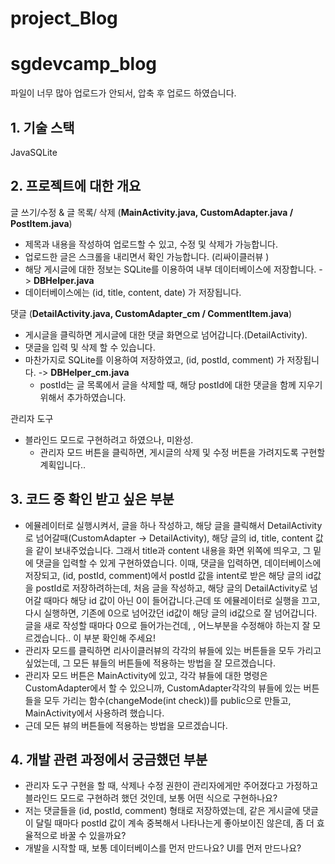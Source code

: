 # project_Blog
# sgdevcamp_blog

파일이 너무 많아 업로드가 안되서, 압축 후 업로드 하였습니다.

## 1. 기술 스택

JavaSQLite

## 2. 프로젝트에 대한 개요

글 쓰기/수정 & 글 목록/ 삭제 (**MainActivity.java, CustomAdapter.java / PostItem.java**)

- 제목과 내용을 작성하여 업로드할 수 있고, 수정 및 삭제가 가능합니다.
- 업로드한 글은 스크롤을 내리면서 확인 가능합니다. (리싸이클러뷰 )
- 해당 게시글에 대한 정보는 SQLite를 이용하여 내부 데이터베이스에 저장합니다. -> **DBHelper.java**
- 데이터베이스에는 (id, title, content, date) 가 저장됩니다.

댓글 (**DetailActivity.java, CustomAdapter_cm / CommentItem.java**)

- 게시글을 클릭하면 게시글에 대한 댓글 화면으로 넘어갑니다.(DetailActivity).
- 댓글을 입력 및 삭제 할 수 있습니다.
- 마찬가지로 SQLite를 이용하여 저장하였고, (id, postId, comment) 가 저장됩니다. -> **DBHelper_cm.java**
    - postId는 글 목록에서 글을 삭제할 때, 해당 postId에 대한 댓글을 함께 지우기 위해서 추가하였습니다.

관리자 도구

- 블라인드 모드로 구현하려고 하였으나, 미완성.
    - 관리자 모드 버튼을 클릭하면, 게시글의 삭제 및 수정 버튼을 가려지도록 구현할 계획입니다..

## 3. 코드 중 확인 받고 싶은 부분

- 에뮬레이터로 실행시켜서, 글을 하나 작성하고, 해당 글을 클릭해서 DetailActivity로 넘어갈때(CustomAdapter -> DetailActivity), 해당 글의 id, title, content 값을 같이 보내주었습니다. 그래서 title과 content 내용을 화면 위쪽에 띄우고, 그 밑에 댓글을 입력할 수 있게 구현하였습니다. 이때, 댓글을 입력하면, 데이터베이스에 저장되고, (id, postId, comment)에서 postId 값을 intent로 받은 해당 글의 id값을 postId로 저장하려하는데, 처음 글을 작성하고, 해당 글의 DetailActivity로 넘어갈 때마다 해당 id 값이 아닌 0이 들어갑니다.근데 또 에뮬레이터로 실행을 끄고, 다시 실행하면, 기존에 0으로 넘어갔던 id값이 해당 글의 id값으로 잘 넘어갑니다. 글을 새로 작성할 때마다 0으로 들어가는건데, , 어느부분을 수정해야 하는지 잘 모르겠습니다.. 이 부분 확인해 주세요!
- 관리자 모드를 클릭하면 리사이클러뷰의 각각의 뷰들에 있는 버튼들을 모두 가리고 싶었는데, 그 모든 뷰들의 버튼들에 적용하는 방법을 잘 모르겠습니다.
- 관리자 모드 버튼은 MainActivity에 있고, 각각 뷰들에 대한 명령은 CustomAdapter에서 할 수 있으니까, CustomAdapter각각의 뷰들에 있는 버튼들을 모두 가리는 함수(changeMode(int check))를 public으로 만들고, MainActivity에서 사용하려 했습니다.
- 근데 모든 뷰의 버튼들에 적용하는 방법을 모르겠습니다.

## 4. 개발 관련 과정에서 궁금했던 부분

- 관리자 도구 구현을 할 때, 삭제나 수정 권한이 관리자에게만 주어졌다고 가정하고 블라인드 모드로 구현하려 했던 것인데, 보통 어떤 식으로 구현하나요?
- 저는 댓글들을 (id, postId, comment) 형태로 저장하였는데, 같은 게시글에 댓글이 달릴 때마다 postId 값이 계속 중복해서 나타나는게 좋아보이진 않은데, 좀 더 효율적으로 바꿀 수 있을까요?
- 개발을 시작할 때, 보통 데이터베이스를 먼저 만드나요? UI를 먼저 만드나요?
